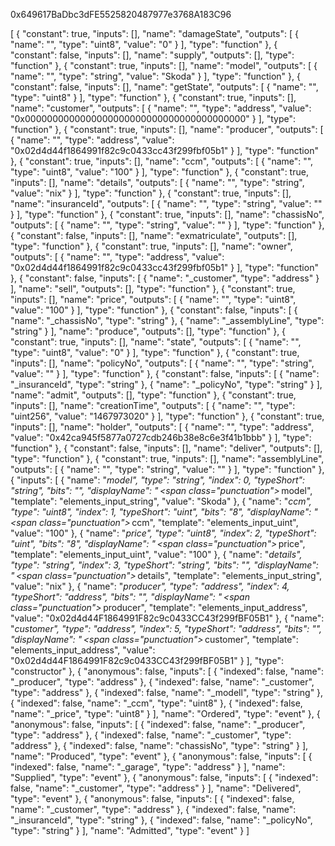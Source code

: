 0x649617BaDbc3dFE5525820487977e3768A183C96

[ { "constant": true, "inputs": [], "name": "damageState", "outputs": [ { "name": "", "type": "uint8", "value": "0" } ], "type": "function" }, { "constant": false, "inputs": [], "name": "supply", "outputs": [], "type": "function" }, { "constant": true, "inputs": [], "name": "model", "outputs": [ { "name": "", "type": "string", "value": "Skoda" } ], "type": "function" }, { "constant": false, "inputs": [], "name": "getState", "outputs": [ { "name": "", "type": "uint8" } ], "type": "function" }, { "constant": true, "inputs": [], "name": "customer", "outputs": [ { "name": "", "type": "address", "value": "0x0000000000000000000000000000000000000000" } ], "type": "function" }, { "constant": true, "inputs": [], "name": "producer", "outputs": [ { "name": "", "type": "address", "value": "0x02d4d44f1864991f82c9c0433cc43f299fbf05b1" } ], "type": "function" }, { "constant": true, "inputs": [], "name": "ccm", "outputs": [ { "name": "", "type": "uint8", "value": "100" } ], "type": "function" }, { "constant": true, "inputs": [], "name": "details", "outputs": [ { "name": "", "type": "string", "value": "nix" } ], "type": "function" }, { "constant": true, "inputs": [], "name": "insuranceId", "outputs": [ { "name": "", "type": "string", "value": "" } ], "type": "function" }, { "constant": true, "inputs": [], "name": "chassisNo", "outputs": [ { "name": "", "type": "string", "value": "" } ], "type": "function" }, { "constant": false, "inputs": [], "name": "exmatriculate", "outputs": [], "type": "function" }, { "constant": true, "inputs": [], "name": "owner", "outputs": [ { "name": "", "type": "address", "value": "0x02d4d44f1864991f82c9c0433cc43f299fbf05b1" } ], "type": "function" }, { "constant": false, "inputs": [ { "name": "_customer", "type": "address" } ], "name": "sell", "outputs": [], "type": "function" }, { "constant": true, "inputs": [], "name": "price", "outputs": [ { "name": "", "type": "uint8", "value": "100" } ], "type": "function" }, { "constant": false, "inputs": [ { "name": "_chassisNo", "type": "string" }, { "name": "_assemblyLine", "type": "string" } ], "name": "produce", "outputs": [], "type": "function" }, { "constant": true, "inputs": [], "name": "state", "outputs": [ { "name": "", "type": "uint8", "value": "0" } ], "type": "function" }, { "constant": true, "inputs": [], "name": "policyNo", "outputs": [ { "name": "", "type": "string", "value": "" } ], "type": "function" }, { "constant": false, "inputs": [ { "name": "_insuranceId", "type": "string" }, { "name": "_policyNo", "type": "string" } ], "name": "admit", "outputs": [], "type": "function" }, { "constant": true, "inputs": [], "name": "creationTime", "outputs": [ { "name": "", "type": "uint256", "value": "1467973020" } ], "type": "function" }, { "constant": true, "inputs": [], "name": "holder", "outputs": [ { "name": "", "type": "address", "value": "0x42ca945f5877a0727cdb246b38e8c6e3f41b1bbb" } ], "type": "function" }, { "constant": false, "inputs": [], "name": "deliver", "outputs": [], "type": "function" }, { "constant": true, "inputs": [], "name": "assemblyLine", "outputs": [ { "name": "", "type": "string", "value": "" } ], "type": "function" }, { "inputs": [ { "name": "_model", "type": "string", "index": 0, "typeShort": "string", "bits": "", "displayName": "&thinsp;<span class=\"punctuation\">_</span>&thinsp;model", "template": "elements_input_string", "value": "Skoda" }, { "name": "_ccm", "type": "uint8", "index": 1, "typeShort": "uint", "bits": "8", "displayName": "&thinsp;<span class=\"punctuation\">_</span>&thinsp;ccm", "template": "elements_input_uint", "value": "100" }, { "name": "_price", "type": "uint8", "index": 2, "typeShort": "uint", "bits": "8", "displayName": "&thinsp;<span class=\"punctuation\">_</span>&thinsp;price", "template": "elements_input_uint", "value": "100" }, { "name": "_details", "type": "string", "index": 3, "typeShort": "string", "bits": "", "displayName": "&thinsp;<span class=\"punctuation\">_</span>&thinsp;details", "template": "elements_input_string", "value": "nix" }, { "name": "_producer", "type": "address", "index": 4, "typeShort": "address", "bits": "", "displayName": "&thinsp;<span class=\"punctuation\">_</span>&thinsp;producer", "template": "elements_input_address", "value": "0x02d4d44F1864991F82c9c0433CC43f299fBF05B1" }, { "name": "_customer", "type": "address", "index": 5, "typeShort": "address", "bits": "", "displayName": "&thinsp;<span class=\"punctuation\">_</span>&thinsp;customer", "template": "elements_input_address", "value": "0x02d4d44F1864991F82c9c0433CC43f299fBF05B1" } ], "type": "constructor" }, { "anonymous": false, "inputs": [ { "indexed": false, "name": "_producer", "type": "address" }, { "indexed": false, "name": "_customer", "type": "address" }, { "indexed": false, "name": "_modell", "type": "string" }, { "indexed": false, "name": "_ccm", "type": "uint8" }, { "indexed": false, "name": "_price", "type": "uint8" } ], "name": "Ordered", "type": "event" }, { "anonymous": false, "inputs": [ { "indexed": false, "name": "_producer", "type": "address" }, { "indexed": false, "name": "_customer", "type": "address" }, { "indexed": false, "name": "chassisNo", "type": "string" } ], "name": "Produced", "type": "event" }, { "anonymous": false, "inputs": [ { "indexed": false, "name": "_garage", "type": "address" } ], "name": "Supplied", "type": "event" }, { "anonymous": false, "inputs": [ { "indexed": false, "name": "_customer", "type": "address" } ], "name": "Delivered", "type": "event" }, { "anonymous": false, "inputs": [ { "indexed": false, "name": "_customer", "type": "address" }, { "indexed": false, "name": "_insuranceId", "type": "string" }, { "indexed": false, "name": "_policyNo", "type": "string" } ], "name": "Admitted", "type": "event" } ]

